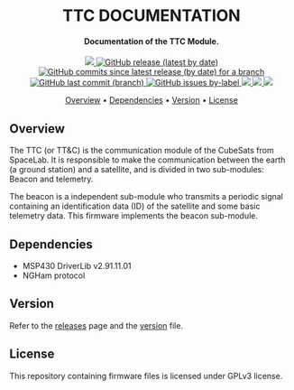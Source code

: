 <h1 align="center">
    TTC DOCUMENTATION
    <br>
</h1>

<h4 align="center">Documentation of the TTC Module.</h4>

<p align="center">
    <a href="https://github.com/spacelab-ufsc/spacelab#versioning">
        <img src="https://img.shields.io/badge/status-in--orbit%20validated-blue?style=for-the-badge">
    </a>
    <a href="https://github.com/spacelab-ufsc/ttc/releases">
        <img alt="GitHub release (latest by date)" src="https://img.shields.io/github/v/release/spacelab-ufsc/ttc?style=for-the-badge">
    </a>
    <a href="https://github.com/spacelab-ufsc/ttc/releases">
        <img alt="GitHub commits since latest release (by date) for a branch" src="https://img.shields.io/github/commits-since/spacelab-ufsc/ttc/latest/documentation?style=for-the-badge">
    </a>
    <a href="https://github.com/spacelab-ufsc/ttc/commits/master">
        <img alt="GitHub last commit (branch)" src="https://img.shields.io/github/last-commit/spacelab-ufsc/ttc/documentation?style=for-the-badge">
    </a>
    <a href="https://github.com/spacelab-ufsc/ttc/issues">
    	<img alt="GitHub issues by-label" src="https://img.shields.io/github/issues/spacelab-ufsc/ttc/documentation?style=for-the-badge">
    </a>
    <a href="https://github.com/spacelab-ufsc/ttc/blob/master/firmware/main.c">
        <img src="https://img.shields.io/badge/language-C-green?style=for-the-badge">
    </a>
    <a href="#license">
        <img src="https://img.shields.io/badge/license-GPL3-yellow?style=for-the-badge">
    </a>
    <a href="https://github.com/spacelab-ufsc/ttc">
        <img src="https://img.shields.io/badge/flight-heritage-lightgray?style=for-the-badge">
    </a>
</p>

<p align="center">
	<a href="#overview">Overview</a> •
    <a href="#dependencies">Dependencies</a> •
    <a href="#version">Version</a> •
    <a href="#license">License</a>
</p>

## Overview

The TTC (or TT&C) is the communication module of the CubeSats from SpaceLab. It is responsible to make the communication between the earth (a ground station) and a satellite, and is divided in two sub-modules: Beacon and telemetry.

The beacon is a independent sub-module who transmits a periodic signal containing an identification data (ID) of the satellite and some basic telemetry data. This firmware implements the beacon sub-module.

## Dependencies

- MSP430 DriverLib v2.91.11.01
- NGHam protocol

## Version

Refer to the [releases](https://github.com/spacelab-ufsc/ttc/releases) page and the [version](https://github.com/spacelab-ufsc/ttc/blob/master/firmware/version.h) file.

## License

This repository containing firmware files is licensed under GPLv3 license.
